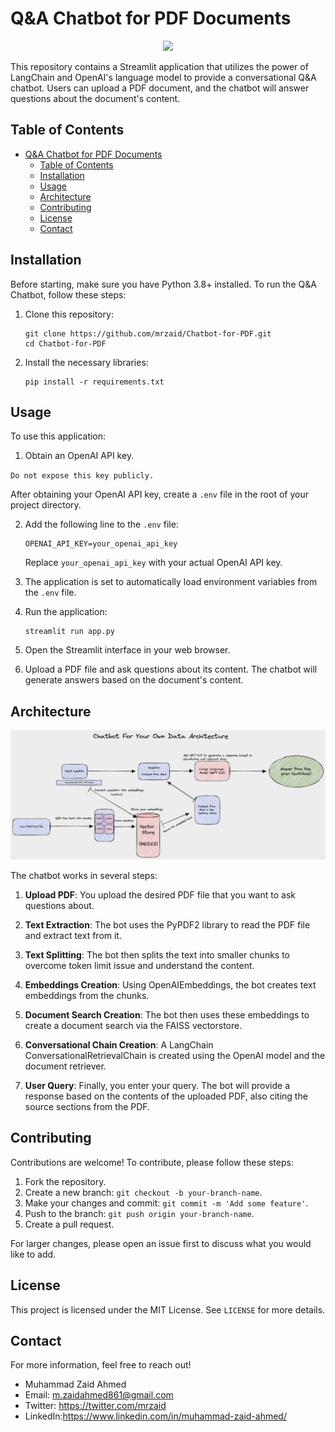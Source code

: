 # Q&A Chatbot for PDF Documents

<p align="center">
  <img src="https://miro.medium.com/v2/resize:fit:1400/0*Iy9LzhTAPht6ghwU.png" width="300">
</p>

This repository contains a Streamlit application that utilizes the power of LangChain and OpenAI's language model to provide a conversational Q&A chatbot. Users can upload a PDF document, and the chatbot will answer questions about the document's content.

## Table of Contents

- [Q\&A Chatbot for PDF Documents](#qa-chatbot-for-pdf-documents)
  - [Table of Contents](#table-of-contents)
  - [Installation](#installation)
  - [Usage](#usage)
  - [Architecture](#architecture)
  - [Contributing](#contributing)
  - [License](#license)
  - [Contact](#contact)

## Installation

Before starting, make sure you have Python 3.8+ installed. To run the Q&A Chatbot, follow these steps:

1. Clone this repository:

   ```
   git clone https://github.com/mrzaid/Chatbot-for-PDF.git
   cd Chatbot-for-PDF
   ```

2. Install the necessary libraries:

   ```
   pip install -r requirements.txt
   ```

## Usage

To use this application:

1. Obtain an OpenAI API key.

`Do not expose this key publicly.`

After obtaining your OpenAI API key, create a `.env` file in the root of your project directory.

2. Add the following line to the `.env` file:

   ```
   OPENAI_API_KEY=your_openai_api_key
   ```

   Replace `your_openai_api_key` with your actual OpenAI API key.

3. The application is set to automatically load environment variables from the `.env` file.

4. Run the application:

   ```
   streamlit run app.py
   ```

5. Open the Streamlit interface in your web browser.

6. Upload a PDF file and ask questions about its content. The chatbot will generate answers based on the document's content.

## Architecture

![Architecture Diagram](Architecture.png)

The chatbot works in several steps:

1. **Upload PDF**: You upload the desired PDF file that you want to ask questions about.

2. **Text Extraction**: The bot uses the PyPDF2 library to read the PDF file and extract text from it.

3. **Text Splitting**: The bot then splits the text into smaller chunks to overcome token limit issue and understand the content.

4. **Embeddings Creation**: Using OpenAIEmbeddings, the bot creates text embeddings from the chunks.

5. **Document Search Creation**: The bot then uses these embeddings to create a document search via the FAISS vectorstore.

6. **Conversational Chain Creation**: A LangChain ConversationalRetrievalChain is created using the OpenAI model and the document retriever.

7. **User Query**: Finally, you enter your query. The bot will provide a response based on the contents of the uploaded PDF, also citing the source sections from the PDF.

## Contributing

Contributions are welcome! To contribute, please follow these steps:

1. Fork the repository.
2. Create a new branch: `git checkout -b your-branch-name`.
3. Make your changes and commit: `git commit -m 'Add some feature'`.
4. Push to the branch: `git push origin your-branch-name`.
5. Create a pull request.

For larger changes, please open an issue first to discuss what you would like to add.

## License

This project is licensed under the MIT License. See `LICENSE` for more details.

## Contact

For more information, feel free to reach out!

- Muhammad Zaid Ahmed
- Email: m.zaidahmed861@gmail.com
- Twitter: https://twitter.com/mrzaid
- LinkedIn:https://www.linkedin.com/in/muhammad-zaid-ahmed/
